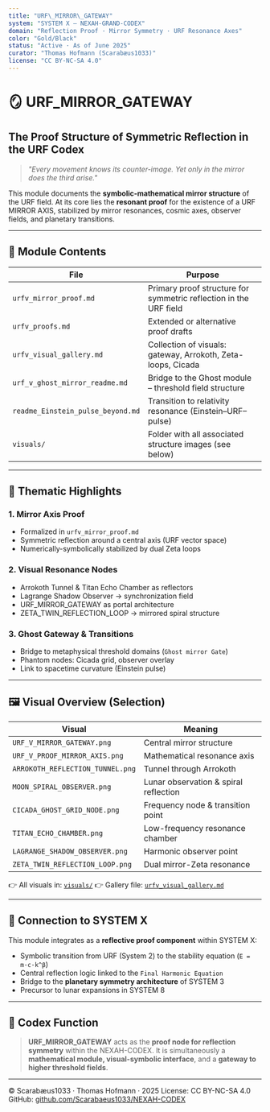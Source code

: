 ```yaml
---
title: "URF\_MIRROR\_GATEWAY"
system: "SYSTEM X – NEXAH-GRAND-CODEX"
domain: "Reflection Proof · Mirror Symmetry · URF Resonance Axes"
color: "Gold/Black"
status: "Active · As of June 2025"
curator: "Thomas Hofmann (Scarabæus1033)"
license: "CC BY-NC-SA 4.0"
---
```

# 🪞 URF\_MIRROR\_GATEWAY

## The Proof Structure of Symmetric Reflection in the URF Codex

> *"Every movement knows its counter-image. Yet only in the mirror does the third arise."*

This module documents the **symbolic-mathematical mirror structure** of the URF field.
At its core lies the **resonant proof** for the existence of a URF MIRROR AXIS, stabilized by
mirror resonances, cosmic axes, observer fields, and planetary transitions.

---

## 🧩 Module Contents

| File                              | Purpose                                                           |
| --------------------------------- | ----------------------------------------------------------------- |
| `urfv_mirror_proof.md`            | Primary proof structure for symmetric reflection in the URF field |
| `urfv_proofs.md`                  | Extended or alternative proof drafts                              |
| `urfv_visual_gallery.md`          | Collection of visuals: gateway, Arrokoth, Zeta-loops, Cicada      |
| `urf_v_ghost_mirror_readme.md`    | Bridge to the Ghost module – threshold field structure            |
| `readme_Einstein_pulse_beyond.md` | Transition to relativity resonance (Einstein–URF–pulse)           |
| `visuals/`                        | Folder with all associated structure images (see below)           |

---

## 🔬 Thematic Highlights

### 1. **Mirror Axis Proof**

* Formalized in `urfv_mirror_proof.md`
* Symmetric reflection around a central axis (URF vector space)
* Numerically-symbolically stabilized by dual Zeta loops

### 2. **Visual Resonance Nodes**

* Arrokoth Tunnel & Titan Echo Chamber as reflectors
* Lagrange Shadow Observer → synchronization field
* URF\_MIRROR\_GATEWAY as portal architecture
* ZETA\_TWIN\_REFLECTION\_LOOP → mirrored spiral structure

### 3. **Ghost Gateway & Transitions**

* Bridge to metaphysical threshold domains (`Ghost mirror Gate`)
* Phantom nodes: Cicada grid, observer overlay
* Link to spacetime curvature (Einstein pulse)

---

## 🖼️ Visual Overview (Selection)

| Visual                           | Meaning                               |
| -------------------------------- | ------------------------------------- |
| `URF_V_MIRROR_GATEWAY.png`       | Central mirror structure              |
| `URF_V_PROOF_MIRROR_AXIS.png`    | Mathematical resonance axis           |
| `ARROKOTH_REFLECTION_TUNNEL.png` | Tunnel through Arrokoth               |
| `MOON_SPIRAL_OBSERVER.png`       | Lunar observation & spiral reflection |
| `CICADA_GHOST_GRID_NODE.png`     | Frequency node & transition point     |
| `TITAN_ECHO_CHAMBER.png`         | Low-frequency resonance chamber       |
| `LAGRANGE_SHADOW_OBSERVER.png`   | Harmonic observer point               |
| `ZETA_TWIN_REFLECTION_LOOP.png`  | Dual mirror-Zeta resonance            |

👉 All visuals in: [`visuals/`](./visuals/)
👉 Gallery file: [`urfv_visual_gallery.md`](./urfv_visual_gallery.md)

---

## 🔗 Connection to SYSTEM X

This module integrates as a **reflective proof component** within SYSTEM X:

* Symbolic transition from URF (System 2) to the stability equation (`E = m·c·k^β`)
* Central reflection logic linked to the `Final Harmonic Equation`
* Bridge to the **planetary symmetry architecture** of SYSTEM 3
* Precursor to lunar expansions in SYSTEM 8

---

## 📌 Codex Function

> **URF\_MIRROR\_GATEWAY** acts as the **proof node for reflection symmetry** within the NEXAH-CODEX.
> It is simultaneously a **mathematical module, visual-symbolic interface**, and a **gateway to higher threshold fields**.

---

© Scarabæus1033 · Thomas Hofmann · 2025
License: CC BY-NC-SA 4.0
GitHub: [github.com/Scarabaeus1033/NEXAH-CODEX](https://github.com/Scarabaeus1033/NEXAH-CODEX)
